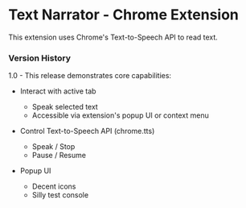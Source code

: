 Text Narrator - Chrome Extension
=======================
This extension uses Chrome's Text-to-Speech API to read text.


### Version History

1.0 - This release demonstrates core capabilities:

* Interact with active tab
  * Speak selected text
  * Accessible via extension's popup UI or context menu

* Control Text-to-Speech API (chrome.tts)
  * Speak / Stop
  * Pause / Resume

* Popup UI
  * Decent icons
  * Silly test console
